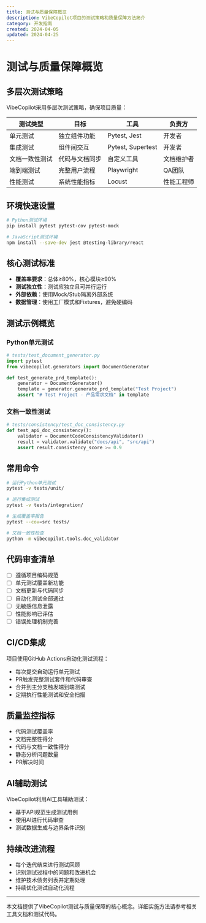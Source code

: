 ```yaml
---
title: 测试与质量保障概览
description: VibeCopilot项目的测试策略和质量保障方法简介
category: 开发指南
created: 2024-04-05
updated: 2024-04-25
---
```


# 测试与质量保障概览

## 多层次测试策略

VibeCopilot采用多层次测试策略，确保项目质量：

| 测试类型 | 目标 | 工具 | 负责方 |
|---------|------|------|-------|
| 单元测试 | 独立组件功能 | Pytest, Jest | 开发者 |
| 集成测试 | 组件间交互 | Pytest, Supertest | 开发者 |
| 文档一致性测试 | 代码与文档同步 | 自定义工具 | 文档维护者 |
| 端到端测试 | 完整用户流程 | Playwright | QA团队 |
| 性能测试 | 系统性能指标 | Locust | 性能工程师 |

## 环境快速设置

```bash
# Python测试环境
pip install pytest pytest-cov pytest-mock

# JavaScript测试环境
npm install --save-dev jest @testing-library/react
```

## 核心测试标准

- **覆盖率要求**：总体≥80%，核心模块≥90%
- **测试独立性**：测试应独立且可并行运行
- **外部依赖**：使用Mock/Stub隔离外部系统
- **数据管理**：使用工厂模式和Fixtures，避免硬编码

## 测试示例概览

### Python单元测试

```python
# tests/test_document_generator.py
import pytest
from vibecopilot.generators import DocumentGenerator

def test_generate_prd_template():
    generator = DocumentGenerator()
    template = generator.generate_prd_template("Test Project")
    assert "# Test Project - 产品需求文档" in template
```

### 文档一致性测试

```python
# tests/consistency/test_doc_consistency.py
def test_api_doc_consistency():
    validator = DocumentCodeConsistencyValidator()
    result = validator.validate("docs/api", "src/api")
    assert result.consistency_score >= 0.9
```

## 常用命令

```bash
# 运行Python单元测试
pytest -v tests/unit/

# 运行集成测试
pytest -v tests/integration/

# 生成覆盖率报告
pytest --cov=src tests/

# 文档一致性检查
python -m vibecopilot.tools.doc_validator
```

## 代码审查清单

- [ ] 遵循项目编码规范
- [ ] 单元测试覆盖新功能
- [ ] 文档更新与代码同步
- [ ] 自动化测试全部通过
- [ ] 无敏感信息泄露
- [ ] 性能影响已评估
- [ ] 错误处理机制完善

## CI/CD集成

项目使用GitHub Actions自动化测试流程：

- 每次提交自动运行单元测试
- PR触发完整测试套件和代码审查
- 合并到主分支触发端到端测试
- 定期执行性能测试和安全扫描

## 质量监控指标

- 代码测试覆盖率
- 文档完整性得分
- 代码与文档一致性得分
- 静态分析问题数量
- PR解决时间

## AI辅助测试

VibeCopilot利用AI工具辅助测试：

- 基于API规范生成测试用例
- 使用AI进行代码审查
- 测试数据生成与边界条件识别

## 持续改进流程

- 每个迭代结束进行测试回顾
- 识别测试过程中的问题和改进机会
- 维护技术债务列表并定期处理
- 持续优化测试自动化流程

---

本文档提供了VibeCopilot测试与质量保障的核心概念。详细实施方法请参考相关工具文档和测试代码。
